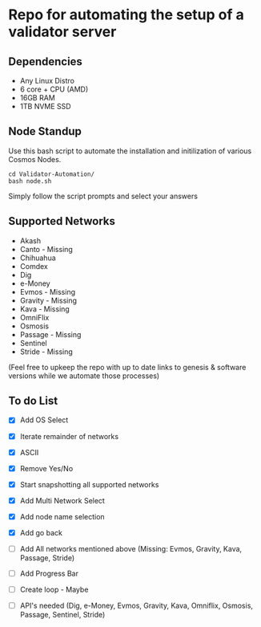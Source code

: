 # Repo for automating the setup of a validator server

## Dependencies
* Any Linux Distro 
* 6 core + CPU (AMD)
* 16GB RAM
* 1TB NVME SSD

## Node Standup
Use this bash script to automate the installation and initilization of various Cosmos Nodes. 
```git clone https://github.com/ChandraStation/Validator-Automation
cd Validator-Automation/
bash node.sh
```
Simply follow the script prompts and select your answers


## Supported Networks
* Akash
* Canto - Missing
* Chihuahua
* Comdex
* Dig
* e-Money
* Evmos - Missing
* Gravity - Missing
* Kava - Missing
* OmniFlix
* Osmosis
* Passage - Missing
* Sentinel
* Stride - Missing


(Feel free to upkeep the repo with up to date links to genesis & software versions while we automate those processes)

## To do List

- [x] Add OS Select
- [x] Iterate remainder of networks
- [x] ASCII
- [x] Remove Yes/No
- [x] Start snapshotting all supported networks
- [x] Add Multi Network Select
- [x] Add node name selection
- [x] Add go back
- [ ] Add All networks mentioned above (Missing: Evmos, Gravity, Kava, Passage, Stride)
- [ ] Add Progress Bar
- [ ] Create loop - Maybe
- [ ] API's needed (Dig, e-Money, Evmos, Gravity, Kava, Omniflix, Osmosis, Passage, Sentinel, Stride)

